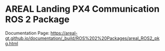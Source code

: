 # AREAL Landing PX4 Communication ROS 2 Package

Documentation Page: https://areal-gt.github.io/documentation/_build/ROS%202%20Packages/areal_ROS2_pkg.html



